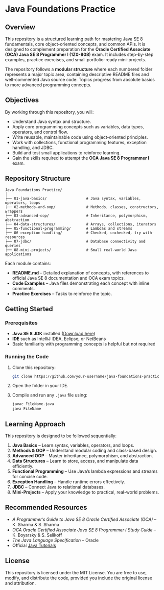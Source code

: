 # Java Foundations Practice

## Overview

This repository is a structured learning path for mastering Java SE 8 fundamentals, core object-oriented concepts, and common APIs. It is designed to complement preparation for the **Oracle Certified Associate (OCA) Java SE 8 Programmer I (1Z0-808)** exam.
It includes step-by-step examples, practice exercises, and small portfolio-ready mini-projects.

The repository follows a **modular structure** where each numbered folder represents a major topic area, containing descriptive README files and well-commented Java source code. Topics progress from absolute basics to more advanced programming concepts.

## Objectives

By working through this repository, you will:

* Understand Java syntax and structure.
* Apply core programming concepts such as variables, data types, operators, and control flow.
* Write reusable, maintainable code using object-oriented principles.
* Work with collections, functional programming features, exception handling, and JDBC.
* Build and test small applications to reinforce learning.
* Gain the skills required to attempt the **OCA Java SE 8 Programmer I** exam.

## Repository Structure

```
Java Foundations Practice/
│
├── 01-java-basics/                  # Java syntax, variables, operators, loops
├── 02-methods-and-oop/              # Methods, classes, constructors, wrappers
├── 03-advanced-oop/                 # Inheritance, polymorphism, abstraction
├── 04-data-structures/              # Arrays, collections, iterators
├── 05-functional-programming/       # Lambdas and streams
├── 06-exception-handling/           # Checked, unchecked, try-with-resources
├── 07-jdbc/                         # Database connectivity and queries
├── 08-mini-projects/                # Small real-world Java applications
```

Each module contains:

* **README.md** – Detailed explanation of concepts, with references to official Java SE 8 documentation and OCA exam topics.
* **Code Examples** – Java files demonstrating each concept with inline comments.
* **Practice Exercises** – Tasks to reinforce the topic.

## Getting Started

### Prerequisites

* **Java SE 8 JDK** installed ([Download here](https://www.oracle.com/java/technologies/javase/javase8-archive-downloads.html))
* **IDE** such as IntelliJ IDEA, Eclipse, or NetBeans
* Basic familiarity with programming concepts is helpful but not required

### Running the Code

1. Clone this repository:

   ```bash
   git clone https://github.com/your-username/java-foundations-practice.git
   ```
2. Open the folder in your IDE.
3. Compile and run any `.java` file using:

   ```bash
   javac FileName.java
   java FileName
   ```

## Learning Approach

This repository is designed to be followed sequentially:

1. **Java Basics** – Learn syntax, variables, operators, and loops.
2. **Methods & OOP** – Understand modular coding and class-based design.
3. **Advanced OOP** – Master inheritance, polymorphism, and abstraction.
4. **Data Structures** – Learn to store, access, and manipulate data efficiently.
5. **Functional Programming** – Use Java’s lambda expressions and streams for concise code.
6. **Exception Handling** – Handle runtime errors effectively.
7. **JDBC** – Connect Java to relational databases.
8. **Mini-Projects** – Apply your knowledge to practical, real-world problems.

## Recommended Resources

* *A Programmer’s Guide to Java SE 8 Oracle Certified Associate (OCA)* – K. Sharma & S. Sharma
* *OCA Oracle Certified Associate Java SE 8 Programmer I Study Guide* – K. Boyarsky & S. Selikoff
* *The Java Language Specification* – Oracle
* Official [Java Tutorials](https://docs.oracle.com/javase/tutorial/)

## License

This repository is licensed under the MIT License. You are free to use, modify, and distribute the code, provided you include the original license and attribution.
